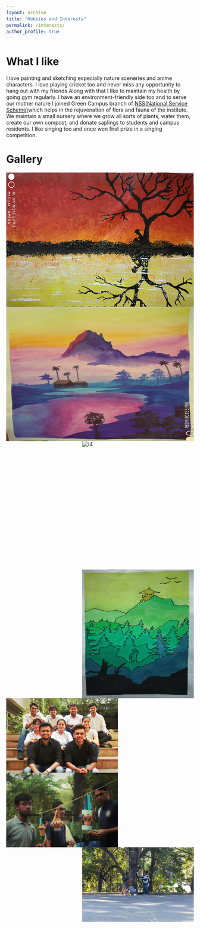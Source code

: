 ```yaml
---
layout: archive
title: "Hobbies and Interests"
permalink: /interests/
author_profile: true
---
```

# What I like
I love painting and sketching especially nature sceneries and anime characters. I love playing cricket too and never miss any opportunity to hang out with my friends
Along with that I like to maintain my health by going gym regularly. I have an environment-friendly side too and to serve our mother nature 
I joined Green Campus branch of [NSS(National Service Scheme)](https://nss.iitb.ac.in/home/)which helps in the rejuvenation of flora and 
fauna of the institute.  We maintain a small nursery where we grow all sorts of plants, water them, create our own compost, and donate saplings to 
students and campus residents. I like singing too and once won first prize in a singing competition. 

# Gallery
<div class="row">
  <div class="column">
    <img align="left" src="/images/Image1.jpg" alt="i1" width="540"
         height="360">
  </div>
  <div class="column">
    <img align="right" src="/images/Image3.jpg" alt="i2" width="540"
         height="360">
  </div>
  
</div>

<div class="row">
  <div class="column">
    <img align="right" src="/images/Image2.jpg" alt="i4" width="300"
         height="345"/>
  </div>
  <div class="column">
    <img align="right" src="/images/Image6.jpg" alt="i6" width="300"
         height="345"/>
  </div>
 </div>
 
<div class="row">
  <div class="column">
    <img align="left" src="/images/Image9.jpg" alt="i7" width="300"
         height="200"/>
  </div>
  <div class="column">
    <img align="center" src="/images/Image10.jpg" alt="i8" width="300"
         height="200"/>
  </div>
  <div class="column">
    <img align="right" src="/images/Image11.jpg" alt="i9" width="300"
         height="200"/>
  </div>
</div>
